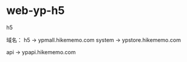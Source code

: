 # web-yp-h5
h5

域名：
h5  -> ypmall.hikememo.com
system -> ypstore.hikememo.com

api -> ypapi.hikememo.com


